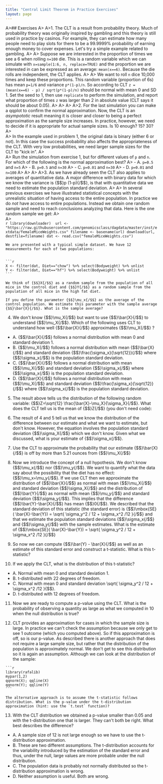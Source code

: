 ```yaml
---
title: "Central Limit Theorem in Practice Exercises"
layout: page
---
```


A>## Exercises
A>
A>1. The CLT is a result from probability theory. Much of probability theory was originally inspired by gambling and this theory is still used in practice by casinos. For example, they can estimate how many people need to play slots for there to be a 99.9999% probability of earning enough money to cover expenses. Let's try a simple example related to gambling.
A>
A>    Suppose we are interested in the proportion of times we see a 6 when rolling `n=100` die. This is a random variable which we can simulate with `x=sample(1:6, n, replace=TRUE)` and the proportion we are interested in can be expressed as an average: `mean(x==6)`. Because the die rolls are independent, the CLT applies. 
A>
A>    We want to roll `n` dice 10,000 times and keep these proportions. This random variable (proportion of 6s) has mean `p=1/6` and variance `p*(1-p)/n`. So according to CLT `z = (mean(x==6) - p) / sqrt(p*(1-p)/n)` should be normal with mean 0 and SD 1. Set the seed to 1, then use `replicate` to perform the simulation, and report what proportion of times `z` was larger than 2 in absolute value (CLT says it should be about 0.05).
A>
A>
A>
A>2. For the last simulation you can make a qqplot to confirm the normal approximation. Now, the CLT is an _asympototic_ result meaning it is closer and closer to being a perfect approximation as the sample size increases. In practice, however, we need to decide if it is appropriate for actual sample sizes. Is 10 enough? 15? 30?
A>   
A>    In the example used in problem 1, the original data is binary (either 6 or not). In this case the success probability also affects the appropriateness of the CLT. With very low probabilities, we need larger sample sizes for the CLT to "kick in". 
A>   
A>    Run the simulation from exercise 1, but for different values of `p` and `n`. For which of the following is the normal approximation best?
A>  - A. `p=0.5` and `n=5`
A>  - B. `p=0.5` and `n=30`
A>  - C. `p=0.01` and `n=30`
A>  - D. `p=0.01` and `n=100`
A>
A>
A>
A>3. As we have already seen the CLT also applies to averages of quantitative data. A major difference with binary data for which we know the variance is {$$}p (1-p){/$$}, is that with quantitative data we need to estimate the population standard deviation. 
A>
A>    In several previous exercises we have illustrated statistical concepts with the unrealistic situation of having access to the entire population. In practice we do *not* have access to entire populations. Instead we obtain one random sample and need to reach conclusions analyzing that data. Here is the one random sample we get:
A>   
A>    
    ```r
    library(downloader) 
    url <- "https://raw.githubusercontent.com/genomicsclass/dagdata/master/inst/extdata/femaleMiceWeights.csv"
    filename <- basename(url)
    download(url, destfile=filename)
    dat <- read.csv("femaleMiceWeights.csv") 
    ```

    We are presented with a typical simple dataset. We have 12 measurements for each of two populations:
   
    
    ```r
    X <- filter(dat, Diet=="chow") %>% select(Bodyweight) %>% unlist
    Y <- filter(dat, Diet=="hf") %>% select(Bodyweight) %>% unlist
    ```

    We think of {$$}X{/$$} as a random sample from the population of all mice in the control diet and {$$}Y{/$$} as a random sample from the population of all mice in the high fat diet. 
   
    If you define the parameter {$$}\mu_x{/$$} as the average of the control population. We estimate this parameter with the sample average {$$}\bar{X}{/$$}. What is the sample average?



4. We don't know {$$}\mu_X{/$$} but want to use {$$}\bar{X}{/$$} to understand {$$}\mu_X{/$$}. Which of the following uses CLT to understand how well {$$}\bar{X}{/$$} approximates {$$}\mu_X{/$$} ?
  - A. {$$}\bar{X}{/$$} follows a normal distribution with mean 0 and standard deviation 1.
  - B. {$$}\mu_X{/$$} follows a normal distribution with mean {$$}\bar{X}{/$$} and standard deviation {$$}\frac{\sigma_x}{\sqrt{12}}{/$$} where {$$}\sigma_x{/$$} is the population standard deviation.
  - C. {$$}\bar{X}{/$$} follows a normal distribution with mean {$$}\mu_X{/$$} and standard deviation {$$}\sigma_x{/$$} where {$$}\sigma_x{/$$} is the population standard deviation.
  - D. {$$}\bar{X}{/$$} follows a normal distribution with mean {$$}\mu_X{/$$} and standard deviation {$$}\frac{\sigma_x}{\sqrt{12}}{/$$} where {$$}\sigma_x{/$$} is the population standard deviation.


5. The result above tells us the distribution of the following random variable: {$$}Z=\sqrt{12} \frac{\bar{X}-\mu_X}{\sigma_X}{/$$}. What does the CLT tell us is the mean of {$$}Z{/$$} (you don't need code):


6. The result of 4 and 5 tell us that we know the distribution of the difference between our estimate and what we want to estimate, but don't know. However, the equation involves the population standard deviation {$$}\sigma_X{/$$} which we don't know. Given what we discussed, what is your estimate of {$$}\sigma_x{/$$}.    


7. Use the CLT to approximate the probability that our estimate {$$}\bar{X}{/$$} is off by more than 5.21 ounces from {$$}\mu_X{/$$}


8. Now we introduce the concept of a null hypothesis. We don't know {$$}\mu_x{/$$} nor {$$}\mu_y{/$$}. We want to quantify what the data say about the possibility that the diet has no effect: {$$}\mu_x=\mu_y{/$$}. If we use CLT then we approximate the distribution of {$$}\bar{X}{/$$} as normal with mean {$$}\mu_X{/$$} and standard deviation {$$}\sigma_X{/$$} and the distribution of {$$}\bar{Y}{/$$}  as normal with mean {$$}\mu_y{/$$} and standard deviation {$$}\sigma_y{/$$}. This implies that the difference {$$}\bar{Y}-\bar{X}{/$$} has mean {$$}0{/$$}. We described that the standard deviation of this statistic (the standard error) is {$$}\mbox{SE}( \bar{X}-\bar{Y}) = \sqrt{ \sigma_y^2 / 12 + \sigma_x^2 /12 }{/$$} and that we estimate the population standard deviations {$$}\sigma_x{/$$} and {$$}\sigma_y{/$$} with the sample estimates. What is the estimate of {$$}\mbox{SE}( \bar{X}-\bar{Y}) = \sqrt{ \sigma_y^2 / 12 + \sigma_x^2 /12 }{/$$} 


 
9. So now we can compute {$$}\bar{Y} - \bar{X}{/$$} as well as an estimate of this standard error and construct a t-statistic. What is this t-statistic?


10. If we apply the CLT, what is the distribution of this t-statistic?
  - A. Normal with mean 0 and standard deviation 1.
  - B. t-distributed with 22 degrees of freedom.
  - C. Normal with mean 0 and standard deviation \sqrt{ \sigma_y^2 / 12 + \sigma_x^2 /12 }{$$}.
  - D. t-distributed with 12 degrees of freedom.
  
11. Now we are ready to compute a p-value using the CLT. What is the probability of observing a quantity as large as what we computed in 10 when the null distribution is true?



12.  CLT provides an approximation for cases in which the sample size is large. In practice we can't check the assumption because we only get to see 1 outcome (which you computed above). So if this approximation is off, so is our p-value. As described there is another approach that does not require a large sample size, but rather that the distribution of the population is approximately normal. We don't get to see this distribution so it is again an assumption. Although we can look at the distribution of the sample:
    
    ```r
    library(rafalib)
    mypar(1,2)
    qqnorm(X); qqline(X)
    qqnorm(Y); qqline(Y)
    ```

    The alternative approach is to assume the t-statistic follows distribution. What is the p-value under the t-distribution approximation (hint: use the `t.test` function)?



13. With the CLT distribution we obtained a p-value smaller than 0.05 and with the t-distribution one that is larger. They can't both be right. What best describes the difference?
  - A. A sample size of 12 is not large enough so we have to use the t-distribution approximation.
  - B. These are two different assumptions. The t-distribution accounts for the variability introduced by the estimation of the standard error and thus, under the null, large values are more probable under the null distribution.
  - C. The population data is probably not normally distributed so the t-distribution approximation is wrong.
  - D. Neither assumption is useful. Both are wrong.






  
   
   
